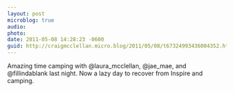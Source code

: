 ```yaml
---
layout: post
microblog: true
audio: 
photo: 
date: 2011-05-08 14:28:23 -0600
guid: http://craigmcclellan.micro.blog/2011/05/08/t67324993436004352.html
---
```

Amazing time camping with @laura_mcclellan, @jae_mae, and @fillindablank last night.  Now a lazy day to recover from Inspire and camping.
